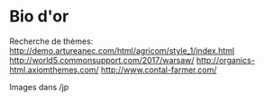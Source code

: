 # Bio d'or

Recherche de thèmes:
http://demo.artureanec.com/html/agricom/style_1/index.html
http://world5.commonsupport.com/2017/warsaw/
http://organics-html.axiomthemes.com/
http://www.contal-farmer.com/

Images dans /jp
